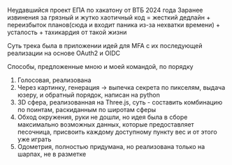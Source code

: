 Неудавшийся проект ЕПА по хакатону от ВТБ 2024 года
Заранее извинения за грязный и жутко хаотичный код = жесткий дедлайн + переизбыток планов(сюда и входит паника из-за нехватки времени) + усталость + тахикардия от такой жизни

Суть трека была в приложении идей для MFA с их последующей реализации на основе OAuth2 и OIDC

Способы, предложенные мною и моей командой, по порядку
1) Голосовая, реализована
2) Через картинку, генерация -> выпечка секрета по пикселям, выдача юзеру, и обратный порядок, написан на python
3) 3D сфера, реализованная на Three.js, суть - составить комбинацию по поинтам, раскиданным по широтам сферы
4) Обход окружения, руки не дошли, но идея была в сборе максимально возможных данных, которые предоставляет песочница, присвоить каждому доступному пункту вес и от этого уже играть
5) Одометрия, полностью придумана, но реализована только на шарпах, не в разметке
